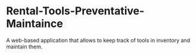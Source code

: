 # Rental-Tools-Preventative-Maintaince
A web-based application that allows to keep track of tools in inventory and maintain them.
